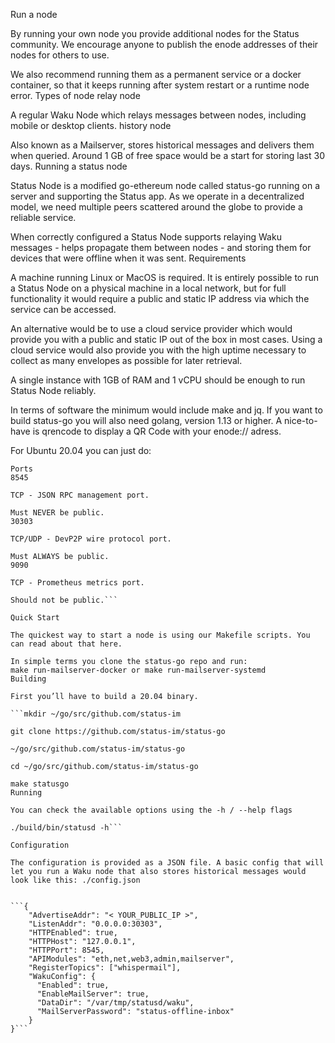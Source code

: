 
Run a node

By running your own node you provide additional nodes for the Status community. We encourage anyone to publish the enode addresses of their nodes for others to use.

We also recommend running them as a permanent service or a docker container, so that it keeps running after system restart or a runtime node error.
Types of node
relay node

A regular Waku Node which relays messages between nodes, including mobile or desktop clients.
history node

Also known as a Mailserver, stores historical messages and delivers them when queried. Around 1 GB of free space would be a start for storing last 30 days.
Running a status node

Status Node is a modified go-ethereum node called status-go running on a server and supporting the Status app. As we operate in a decentralized model, we need multiple peers scattered around the globe to provide a reliable service.

When correctly configured a Status Node supports relaying Waku messages - helps propagate them between nodes - and storing them for devices that were offline when it was sent.
Requirements

A machine running Linux or MacOS is required. It is entirely possible to run a Status Node on a physical machine in a local network, but for full functionality it would require a public and static IP address via which the service can be accessed.

An alternative would be to use a cloud service provider which would provide you with a public and static IP out of the box in most cases. Using a cloud service would also provide you with the high uptime necessary to collect as many envelopes as possible for later retrieval.

A single instance with 1GB of RAM and 1 vCPU should be enough to run Status Node reliably.

In terms of software the minimum would include make and jq.
If you want to build status-go you will also need golang, version 1.13 or higher. A nice-to-have is qrencode to display a QR Code with your enode:// adress.

For Ubuntu 20.04 you can just do:
```sudo apt install make jq golang qrencode
Ports
8545

TCP - JSON RPC management port.

Must NEVER be public.
30303

TCP/UDP - DevP2P wire protocol port.

Must ALWAYS be public.
9090

TCP - Prometheus metrics port.

Should not be public.```

Quick Start

The quickest way to start a node is using our Makefile scripts. You can read about that here.

In simple terms you clone the status-go repo and run:
make run-mailserver-docker or make run-mailserver-systemd
Building

First you’ll have to build a 20.04 binary.

```mkdir ~/go/src/github.com/status-im

git clone https://github.com/status-im/status-go

~/go/src/github.com/status-im/status-go

cd ~/go/src/github.com/status-im/status-go

make statusgo
Running

You can check the available options using the -h / --help flags

./build/bin/statusd -h```

Configuration

The configuration is provided as a JSON file. A basic config that will let you run a Waku node that also stores historical messages would look like this: ./config.json


```{
    "AdvertiseAddr": "< YOUR_PUBLIC_IP >",
    "ListenAddr": "0.0.0.0:30303",
    "HTTPEnabled": true,
    "HTTPHost": "127.0.0.1",
    "HTTPPort": 8545,
    "APIModules": "eth,net,web3,admin,mailserver",
    "RegisterTopics": ["whispermail"],
    "WakuConfig": {
      "Enabled": true,
      "EnableMailServer": true,
      "DataDir": "/var/tmp/statusd/waku",
      "MailServerPassword": "status-offline-inbox"
    }
}```
          

